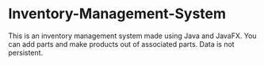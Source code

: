 # Inventory-Management-System

This is an inventory management system made using Java and JavaFX. You can add parts and make products out of associated parts. Data is not persistent.
